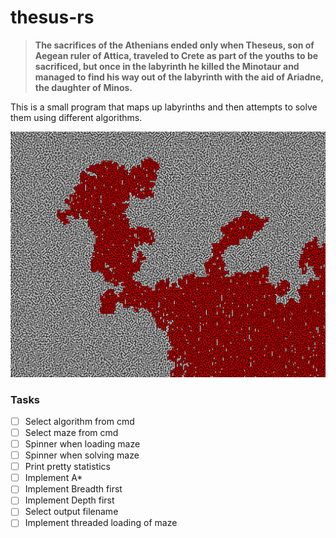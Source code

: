 # thesus-rs
>__The sacrifices of the Athenians ended only when Theseus, son of Aegean ruler of Attica, traveled to Crete as part of
the youths to be sacrificed, but once in the labyrinth he killed the Minotaur and managed to find his way out of the
labyrinth with the aid of Ariadne, the daughter of Minos.__

This is a small program that maps up labyrinths and then attempts to solve them using different algorithms.

![Solved maze](images/maze_solution.png)

### Tasks
- [ ] Select algorithm from cmd
- [ ] Select maze from cmd
- [ ] Spinner when loading maze
- [ ] Spinner when solving maze
- [ ] Print pretty statistics
- [ ] Implement A*
- [ ] Implement Breadth first
- [ ] Implement Depth first
- [ ] Select output filename
- [ ] Implement threaded loading of maze
